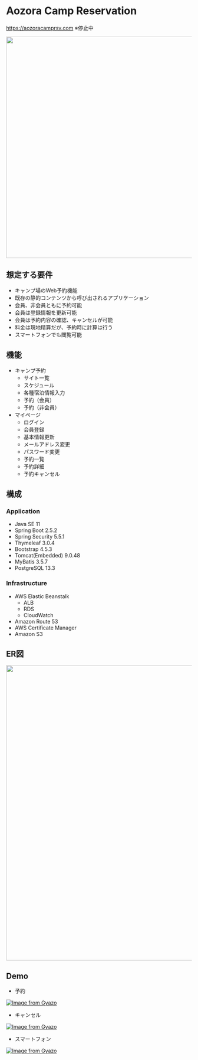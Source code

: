 # Aozora Camp Reservation

https://aozoracamprsv.com ※停止中

<img src="https://i.gyazo.com/dfa9b268f772662ec5d299dfe161edd9.png" width="600px">

## 想定する要件

- キャンプ場のWeb予約機能
- 既存の静的コンテンツから呼び出されるアプリケーション
- 会員、非会員ともに予約可能
- 会員は登録情報を更新可能
- 会員は予約内容の確認、キャンセルが可能
- 料金は現地精算だが、予約時に計算は行う
- スマートフォンでも閲覧可能

## 機能

- キャンプ予約
  - サイト一覧
  - スケジュール
  - 各種宿泊情報入力
  - 予約（会員）
  - 予約（非会員）
- マイページ
  - ログイン
  - 会員登録
  - 基本情報更新
  - メールアドレス変更
  - パスワード変更
  - 予約一覧
  - 予約詳細
  - 予約キャンセル
  
## 構成

### Application

- Java SE 11
- Spring Boot 2.5.2
- Spring Security 5.5.1
- Thymeleaf 3.0.4
- Bootstrap 4.5.3
- Tomcat(Embedded) 9.0.48
- MyBatis 3.5.7
- PostgreSQL 13.3

### Infrastructure

- AWS Elastic Beanstalk
  - ALB
  - RDS
  - CloudWatch
- Amazon Route 53
- AWS Certificate Manager
- Amazon S3

## ER図
<img src="https://i.gyazo.com/a919c7356918121707f09b6b48ed5689.png" width="800px">

## Demo

- 予約
  
[![Image from Gyazo](https://i.gyazo.com/c4168e6c4ed8ce21b5b36ecad03bc852.gif)](https://gyazo.com/c4168e6c4ed8ce21b5b36ecad03bc852)

- キャンセル
  
[![Image from Gyazo](https://i.gyazo.com/7bbc327278481cb809654542df338830.gif)](https://gyazo.com/7bbc327278481cb809654542df338830)

- スマートフォン
  
[![Image from Gyazo](https://i.gyazo.com/18ff92a86c1428f1ea270d8b6696dd7c.gif)](https://gyazo.com/18ff92a86c1428f1ea270d8b6696dd7c)
